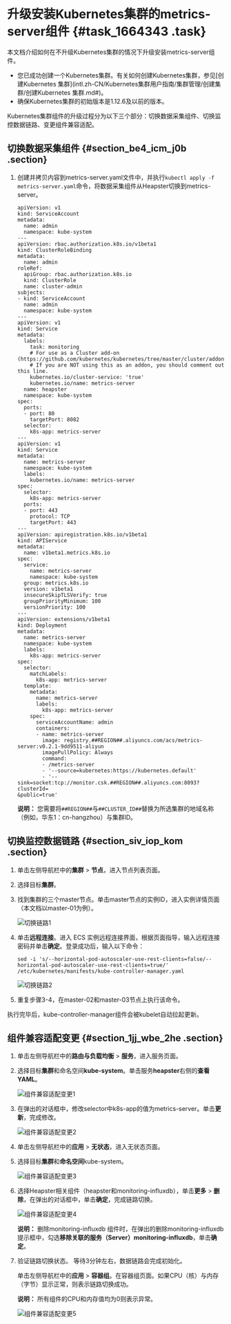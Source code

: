 # 升级安装Kubernetes集群的metrics-server组件 {#task_1664343 .task}

本文档介绍如何在不升级Kubernetes集群的情况下升级安装metrics-server组件。

-   您已成功创建一个Kubernetes集群。有关如何创建Kubernetes集群，参见[创建Kubernetes 集群](intl.zh-CN/Kubernetes集群用户指南/集群管理/创建集群/创建Kubernetes 集群.md#)。
-   确保Kubernetes集群的初始版本是1.12.6及以前的版本。

Kubernetes集群组件的升级过程分为以下三个部分：切换数据采集组件、切换监控数据链路、变更组件兼容适配。

## 切换数据采集组件 {#section_be4_icm_j0b .section}

1.  创建并拷贝内容到metrics-server.yaml文件中，并执行`kubectl apply -f metrics-server.yaml`命令，将数据采集组件从Heapster切换到metrics-server。 

    ``` {#codeblock_s6c_vtk_7iu}
    apiVersion: v1
    kind: ServiceAccount
    metadata:
      name: admin
      namespace: kube-system
    ---
    apiVersion: rbac.authorization.k8s.io/v1beta1
    kind: ClusterRoleBinding
    metadata:
      name: admin
    roleRef:
      apiGroup: rbac.authorization.k8s.io
      kind: ClusterRole
      name: cluster-admin
    subjects:
    - kind: ServiceAccount
      name: admin
      namespace: kube-system
    ---
    apiVersion: v1
    kind: Service
    metadata:
      labels:
        task: monitoring
        # For use as a Cluster add-on (https://github.com/kubernetes/kubernetes/tree/master/cluster/addons)
        # If you are NOT using this as an addon, you should comment out this line.
        kubernetes.io/cluster-service: 'true'
        kubernetes.io/name: metrics-server
      name: heapster
      namespace: kube-system
    spec:
      ports:
      - port: 80
        targetPort: 8082
      selector:
        k8s-app: metrics-server
    ---
    apiVersion: v1
    kind: Service
    metadata:
      name: metrics-server
      namespace: kube-system
      labels:
        kubernetes.io/name: metrics-server
    spec:
      selector:
        k8s-app: metrics-server
      ports:
      - port: 443
        protocol: TCP
        targetPort: 443
    ---
    apiVersion: apiregistration.k8s.io/v1beta1
    kind: APIService
    metadata:
      name: v1beta1.metrics.k8s.io
    spec:
      service:
        name: metrics-server
        namespace: kube-system
      group: metrics.k8s.io
      version: v1beta1
      insecureSkipTLSVerify: true
      groupPriorityMinimum: 100
      versionPriority: 100
    ---
    apiVersion: extensions/v1beta1
    kind: Deployment
    metadata:
      name: metrics-server
      namespace: kube-system
      labels:
        k8s-app: metrics-server
    spec:
      selector:
        matchLabels:
          k8s-app: metrics-server
      template:
        metadata:
          name: metrics-server
          labels:
            k8s-app: metrics-server
        spec:
          serviceAccountName: admin
          containers:
          - name: metrics-server
            image: registry.##REGION##.aliyuncs.com/acs/metrics-server:v0.2.1-9dd9511-aliyun
            imagePullPolicy: Always
            command:
            - /metrics-server
            - '--source=kubernetes:https://kubernetes.default'
            - '--sink=socket:tcp://monitor.csk.##REGION##.aliyuncs.com:8093?clusterId=
    &public=true'
    ```

    **说明：** 您需要将`##REGION##`与`##CLUSTER_ID##`替换为所选集群的地域名称（例如，华东1：cn-hangzhou）与集群ID。


## 切换监控数据链路 {#section_siv_iop_kom .section}

1.  单击左侧导航栏中的**集群** \> **节点**，进入节点列表页面。
2.  选择目标**集群**。
3.  找到集群的三个master节点。单击master节点的实例ID，进入实例详情页面（本文档以master-01为例）。 

    ![切换链路1](http://static-aliyun-doc.oss-cn-hangzhou.aliyuncs.com/assets/img/129974/156802316539497_zh-CN.png)

4.  单击**远程连接**。进入 ECS 实例远程连接界面，根据页面指导，输入远程连接密码并单击**确定**。登录成功后，输入以下命令： 

    ``` {#codeblock_f62_mk6_3vn}
    sed -i 's/--horizontal-pod-autoscaler-use-rest-clients=false/--horizontal-pod-autoscaler-use-rest-clients=true/' /etc/kubernetes/manifests/kube-controller-manager.yaml                            
    ```

    ![切换链路2](http://static-aliyun-doc.oss-cn-hangzhou.aliyuncs.com/assets/img/129974/156802316539498_zh-CN.png)

5.  重复步骤3-4，在master-02和master-03节点上执行该命令。

执行完毕后，kube-controller-manager组件会被kubelet自动拉起更新。

## 组件兼容适配变更 {#section_1jj_wbe_2he .section}

1.  单击左侧导航栏中的**路由与负载均衡** \> **服务**，进入服务页面。
2.  选择目标**集群**和命名空间**kube-system**。单击服务**heapster**右侧的**查看YAML**。 

    ![组件兼容适配变更1](http://static-aliyun-doc.oss-cn-hangzhou.aliyuncs.com/assets/img/129974/156802316539499_zh-CN.png)

3.  在弹出的对话框中，修改selector中k8s-app的值为metrics-server。单击**更新**，完成修改。 

    ![组件兼容适配变更2](http://static-aliyun-doc.oss-cn-hangzhou.aliyuncs.com/assets/img/129974/156802316639500_zh-CN.png)

4.  单击左侧导航栏中的**应用** \> **无状态**，进入无状态页面。
5.  选择目标**集群**和**命名空间**kube-system。 

    ![组件兼容适配变更3](http://static-aliyun-doc.oss-cn-hangzhou.aliyuncs.com/assets/img/129974/156802316639506_zh-CN.png)

6.  选择Heapster相关组件（heapster和monitoring-influxdb），单击**更多** \> **删除**，在弹出的对话框中，单击**确定**，完成链路切换。 

    ![组件兼容适配变更4](http://static-aliyun-doc.oss-cn-hangzhou.aliyuncs.com/assets/img/129974/156802316639501_zh-CN.png)

    **说明：** 删除monitoring-influxdb 组件时，在弹出的删除monitoring-influxdb提示框中，勾选**移除关联的服务（Server）monitoring-influxdb**，单击**确定**。

7.  验证链路切换状态。 等待3分钟左右，数据链路会完成初始化。

    单击左侧导航栏中的**应用** \> **容器组**。在容器组页面。如果CPU（核）与内存（字节）显示正常，则表示链路切换成功。

    **说明：** 所有组件的CPU和内存值均为0则表示异常。

    ![组件兼容适配变更5](http://static-aliyun-doc.oss-cn-hangzhou.aliyuncs.com/assets/img/129974/156802316639502_zh-CN.png)


